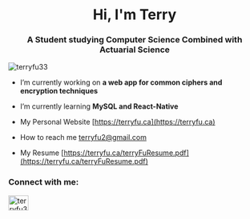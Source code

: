 

<h1 align="center">Hi, I'm Terry</h1>
<h3 align="center">A Student studying Computer Science Combined with Actuarial Science</h3>

<p align="left"> <img src="https://komarev.com/ghpvc/?username=terryfu33&label=Profile%20views&color=0e75b6&style=flat" alt="terryfu33" /> </p>


- I’m currently working on **a web app for common ciphers and encryption techniques**

- I’m currently learning **MySQL and React-Native**

- My Personal Website [https://terryfu.ca](https://terryfu.ca)

- How to reach me terryfu2@gmail.com

- My Resume [https://terryfu.ca/terryFuResume.pdf](https://terryfu.ca/terryFuResume.pdf)

<h3 align="left">Connect with me:</h3>
<p align="left">
<a href="https://linkedin.com/in/" target="blank"><img align="center" src="https://cdn.jsdelivr.net/npm/simple-icons@3.0.1/icons/linkedin.svg" alt="terryfu33" height="30" width="40" /></a>

</p>





